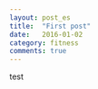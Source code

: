 ```yaml
---
layout: post_es
title:  "First post"
date:   2016-01-02
category: fitness
comments: true
---
```


test
